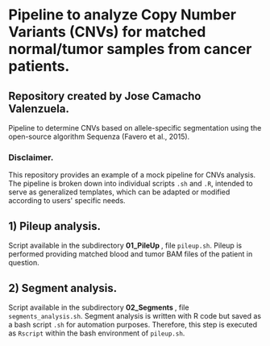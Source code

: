 # Pipeline to analyze Copy Number Variants (CNVs) for matched normal/tumor samples from cancer patients.
## Repository created by Jose Camacho Valenzuela.
Pipeline to determine CNVs based on allele-specific segmentation using the open-source algorithm Sequenza (Favero et al., 2015).

### Disclaimer.
This repository provides an example of a mock pipeline for CNVs analysis. The pipeline is broken down into individual scripts `.sh` and `.R`, intended to serve as generalized templates, which can be adapted or modified according to users' specific needs.

## 1) Pileup analysis.
Script available in the subdirectory <b> 01_PileUp </b>, file `pileup.sh`. Pileup is performed providing matched blood and tumor BAM files of the patient in question.

## 2) Segment analysis.
Script available in the subdirectory <b> 02_Segments </b>, file `segments_analysis.sh`. Segment analysis is written with R code but saved as a bash script `.sh` for automation purposes. Therefore, this step is executed as `Rscript` within the bash environment of `pileup.sh`.


